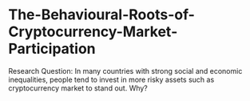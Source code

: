 # The-Behavioural-Roots-of-Cryptocurrency-Market-Participation
Research Question: In many countries with strong social and economic inequalities, people tend to invest in more risky assets such as cryptocurrency market to stand out. Why?
 
